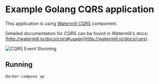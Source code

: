 # Example Golang CQRS application

This application is using [Watermill CQRS](http://watermill.io/docs/cqrs) component.

Detailed documentation for CQRS can be found in Watermill's docs: [http://watermill.io/docs/cqrs#usage](http://watermill.io/docs/cqrs).

![CQRS Event Storming](https://threedots.tech/watermill-io/cqrs-example-storming.png)

## Running

```bash
docker-compose up
```
